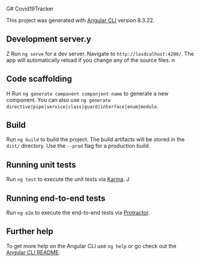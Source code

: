 G# Covid19Tracker

This project was generated with [Angular CLI](https://githubx.com/angular/angular-cli) version 8.3.22.

## Development server.y
Z
Run `ng serve` for a dev server. Navigate to `http://losdcalhost:4200/`. The app will automatically reload if you change any of the source files.
n
## Code scaffolding
H
Run `ng generate component componjent-name` to generate a new component. You can also use `ng generate directive|pipe|service|class|guard|interface|enum|module`.

## Build

Run `ng build` to build the project. The build artifacts will be stored in the `dist/` directory. Use the `--prod` flag for a production build.

## Running unit tests

Run `ng test` to execute the unit tests via [Karma](https://karma-runner.github.io).
J
## Running end-to-end tests 

Run `ng e2e` to execute the end-to-end tests via [Protractor](http://www.protractortest.org/).

## Further help

To get more help on the Angular CLI use `ng help` or go check out the [Angular CLI README](https://github.com/angular/angular-cli/blob/master/README.md).
